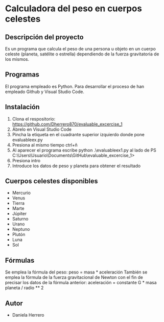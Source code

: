 # Calculadora del peso en cuerpos celestes

## Descripción del proyecto

Es un programa que calcula el peso de una persona u objeto en un cuerpo celeste (planeta, satélite o estrella) dependiendo de la fuerza gravitatoria de los mismos. 

## Programas

El programa empleado es Python. Para desarrollar el proceso de han empleado Github y Visual Studio Code.

## Instalación

1. Clona el respositorio: https://github.com/Dherrero870/evaluable_excercise_1
2. Ábrelo en Visual Studio Code
3. Pincha la etiqueta en el cuadrante superior izquierdo donde pone evaluableex.py
4. Presiona al mismo tiempo ctrl+ñ
5. Al aparecer el programa escribe python .\evaluableex1.py al lado de PS C:\Users\Usuario\Documents\GitHub\evaluable_excercise_1>
6. Presiona intro
7. Introduce los datos de peso y planeta para obtener el resultado

## Cuerpos celestes disponibles

- Mercurio
- Venus
- Tierra
- Marte
- Júpiter
- Saturno
- Urano
- Neptuno
- Plutón
- Luna
- Sol

## Fórmulas 
Se emplea la fórmula del peso: peso = masa * aceleración 
También se emplea la fórmula de la fuerza gravitacional de Newton con el fin de precisar los datos de la fórmula anterior: aceleración = constante G * masa planeta / radio ** 2

## Autor

- Daniela Herrero

